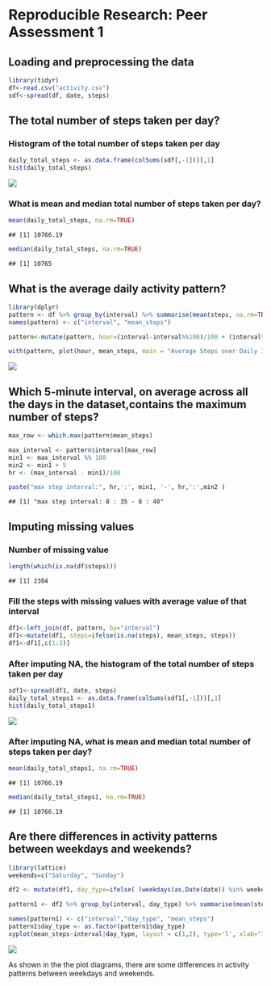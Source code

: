 # Reproducible Research: Peer Assessment 1


## Loading and preprocessing the data

```r
library(tidyr)
df<-read.csv("activity.csv")
sdf<-spread(df, date, steps)
```

## The total number of steps taken per day?
### Histogram of the total number of steps taken per day

```r
daily_total_steps <- as.data.frame(colSums(sdf[,-1]))[,1]
hist(daily_total_steps)
```

![](./PA1_template_files/figure-html/unnamed-chunk-2-1.png) 

### What is mean and median total number of steps taken per day?

```r
mean(daily_total_steps, na.rm=TRUE)
```

```
## [1] 10766.19
```

```r
median(daily_total_steps, na.rm=TRUE)
```

```
## [1] 10765
```


## What is the average daily activity pattern?

```r
library(dplyr)
pattern <- df %>% group_by(interval) %>% summarise(mean(steps, na.rm=TRUE))
names(pattern) <- c("interval", "mean_steps")

pattern<-mutate(pattern, hour=(interval-interval%%100)/100 + (interval%%100)/60)

with(pattern, plot(hour, mean_steps, main = "Average Steps over Daily Intervals", xlab="interval by hour", type = "l"))
```

![](./PA1_template_files/figure-html/unnamed-chunk-4-1.png) 

## Which 5-minute interval, on average across all the days in the dataset,contains the maximum number of steps?


```r
max_row <- which.max(pattern$mean_steps)

max_interval <- pattern$interval[max_row]
min1 <- max_interval %% 100
min2 <- min1 + 5
hr <- (max_interval - min1)/100

paste("max step interval:", hr,':', min1, '-', hr,':',min2 )
```

```
## [1] "max step interval: 8 : 35 - 8 : 40"
```

## Imputing missing values
### Number of missing value

```r
length(which(is.na(df$steps)))
```

```
## [1] 2304
```
### Fill the steps with missing values with average value of that interval

```r
df1<-left_join(df, pattern, by="interval")
df1<-mutate(df1, steps=ifelse(is.na(steps), mean_steps, steps))
df1<-df1[,c(1:3)]
```

### After imputing NA, the histogram of the total number of steps taken per day

```r
sdf1<-spread(df1, date, steps)
daily_total_steps1 <- as.data.frame(colSums(sdf1[,-1]))[,1]
hist(daily_total_steps1)
```

![](./PA1_template_files/figure-html/unnamed-chunk-8-1.png) 

### After imputing NA, what is mean and median total number of steps taken per day?

```r
mean(daily_total_steps1, na.rm=TRUE)
```

```
## [1] 10766.19
```

```r
median(daily_total_steps1, na.rm=TRUE)
```

```
## [1] 10766.19
```

## Are there differences in activity patterns between weekdays and weekends?

```r
library(lattice)
weekends=c("Saturday", "Sunday")

df2 <- mutate(df1, day_type=ifelse( (weekdays(as.Date(date)) %in% weekends ), "Weekend", "Weekday" ) )

pattern1 <- df2 %>% group_by(interval, day_type) %>% summarise(mean(steps, na.rm=TRUE))

names(pattern1) <- c("interval","day_type", "mean_steps")
pattern1$day_type <- as.factor(pattern1$day_type)
xyplot(mean_steps~interval|day_type, layout = c(1,2), type='l', xlab="Interval", ylab="Number of Steps", data=pattern1)
```

![](./PA1_template_files/figure-html/unnamed-chunk-10-1.png) 

As shown in the the plot diagrams, there are some differences in activity patterns between weekdays and weekends.
